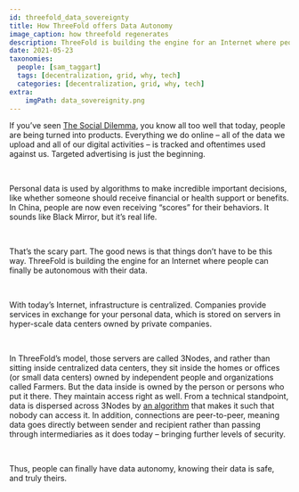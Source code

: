 ```yaml
---
id: threefold_data_sovereignty
title: How ThreeFold offers Data Autonomy
image_caption: how threefold regenerates
description: ThreeFold is building the engine for an Internet where people can finally be data autonomy.
date: 2021-05-23
taxonomies:
  people: [sam_taggart]
  tags: [decentralization, grid, why, tech]
  categories: [decentralization, grid, why, tech]
extra:
    imgPath: data_sovereignity.png
---
```


If you’ve seen [The Social Dilemma](https://www.youtube.com/watch?v=uaaC57tcci0), you know all too well that today, people are being turned into products. Everything we do online – all of the data we upload and all of our digital activities – is tracked and oftentimes used against us. Targeted advertising is just the beginning.

<br>

Personal data is used by algorithms to make incredible important decisions, like whether someone should receive financial or health support or benefits. In China, people are now even receiving “scores” for their behaviors. It sounds like Black Mirror, but it’s real life.

<br>

That’s the scary part. The good news is that things don’t have to be this way. ThreeFold is building the engine for an Internet where people can finally be autonomous with their data.

<br>

With today’s Internet, infrastructure is centralized. Companies provide services in exchange for your personal data, which is stored on servers in hyper-scale data centers owned by private companies.

<br>

In ThreeFold’s model, those servers are called 3Nodes, and rather than sitting inside centralized data centers, they sit inside the homes or offices (or small data centers) owned by independent people and organizations called Farmers. But the data inside is owned by the person or persons who put it there. They maintain access right as well. From a technical standpoint, data is dispersed across 3Nodes by [an algorithm](https://manual.grid.tf/knowledge_base/technology/qsss/qsss_home.html) that makes it such that nobody can access it. In addition, connections are peer-to-peer, meaning data goes directly between sender and recipient rather than passing through intermediaries as it does today – bringing further levels of security.

<br>

Thus, people can finally have data autonomy, knowing their data is safe, and truly theirs.
